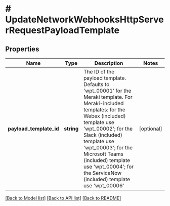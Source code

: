 # # UpdateNetworkWebhooksHttpServerRequestPayloadTemplate

## Properties

Name | Type | Description | Notes
------------ | ------------- | ------------- | -------------
**payload_template_id** | **string** | The ID of the payload template. Defaults to &#39;wpt_00001&#39; for the Meraki template. For Meraki-included templates: for the Webex (included) template use &#39;wpt_00002&#39;; for the Slack (included) template use &#39;wpt_00003&#39;; for the Microsoft Teams (included) template use &#39;wpt_00004&#39;; for the ServiceNow (included) template use &#39;wpt_00006&#39; | [optional]

[[Back to Model list]](../../README.md#models) [[Back to API list]](../../README.md#endpoints) [[Back to README]](../../README.md)

